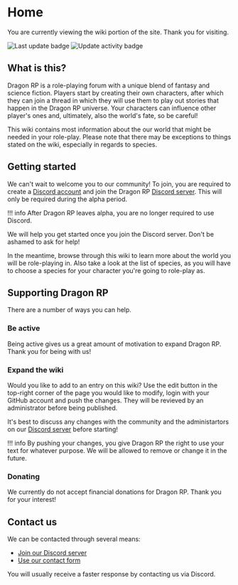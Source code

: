 # Home
You are currently viewing the wiki portion of the site. Thank you for visiting.

![Last update badge](https://img.shields.io/github/last-commit/jelle619/dragonrp?label=last%20update&style=for-the-badge) ![Update activity badge](https://img.shields.io/github/commit-activity/m/jelle619/dragonrp?label=Update%20activity&style=for-the-badge)

## What is this?
Dragon RP is a role-playing forum with a unique blend of fantasy and science fiction. Players start by creating their own characters, after which they can join a thread in which they will use them to play out stories that happen in the Dragon RP universe. Your characters can influence other player's ones and, ultimately, also the world's fate, so be careful!

This wiki contains most information about the our world that might be needed in your role-play. Please note that there may be exceptions to things stated on the wiki, especially in regards to species.

## Getting started
We can't wait to welcome you to our community! To join, you are required to create a [Discord account](https://discordapp.com/register) and join the Dragon RP [Discord server](https://discord.gg/MJ2HGkT). This will only be required during the alpha period.

!!! info
    After Dragon RP leaves alpha, you are no longer required to use Discord.
    
We will help you get started once you join the Discord server. Don't be ashamed to ask for help!

In the meantime, browse through this wiki to learn more about the world you will be role-playing in. Also take a look at the list of species, as you will have to choose a species for your character you're going to role-play as.

## Supporting Dragon RP
There are a number of ways you can help.

### Be active
Being active gives us a great amount of motivation to expand Dragon RP. Thank you for being with us!

### Expand the wiki
Would you like to add to an entry on this wiki? Use the edit button in the top-right corner of the page you would like to modify, login with your GitHub account and push the changes. They will be revieved by an administrator before being published.

It's best to discuss any changes with the community and the administartors on our [Discord server](https://discord.gg/MJ2HGkT) before starting!

!!! info
    By pushing your changes, you give Dragon RP the right to use your text for whatever purpose. We will be allowed to remove or change it in the future.

### Donating
We currently do not accept financial donations for Dragon RP. Thank you for your interest!

## Contact us
We can be contacted through several means:

* [Join our Discord server](https://discord.gg/MJ2HGkT)
* [Use our contact form](https://jellezwie.rs/#contact)

You will usually receive a faster response by contacting us via Discord.
